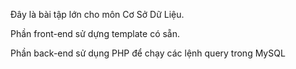 Đây là bài tập lớn cho môn Cơ Sở Dữ Liệu.

Phần front-end sử dựng template có sẵn.

Phần back-end sử dụng PHP để chạy các lệnh query trong MySQL
